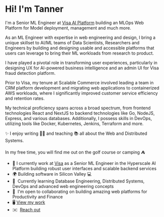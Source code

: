 Hi! I'm Tanner
=======================================================================================================================================

I'm a Senior ML Engineer at [Visa AI Platform](https://visa.com) building an MLOps Web Platform for Model deployment, management and much more. 

As an ML Engineer with expertise in web engineering and design, I bring a unique skillset to AI/ML teams of Data Scientists, Researchers and Engineers by building and designing usable and accessible platforms that users can leverage to bring their ML workloads from research to product.

I have played a pivotal role in transforming user experiences, particularly in designing UX for AI-powered business intelligence and an admin UI for Visa fraud detection platform.

Prior to Visa, my tenure at Scalable Commerce involved leading a team in CRM platform development and migrating web applications to containerized AWS workloads, where I significantly improved customer service efficiency and retention rates.

My technical proficiency spans across a broad spectrum, from frontend technologies React and NextJS to backend technologies like Go, NodeJS, Express, and various databases. Additionally, I possess skills in DevOps, utilizing tools like Docker, Kubernetes, Jenkins, Terraform and more.

✨ I enjoy writing ✍🏼 and teaching 📚 all about the Web and Distributed Systems.

In my free time, you will find me out on the golf course or camping ⛺️
 
* 💼  I currently work at [Visa](http://visa.com/) as a Senior ML Engineer in the Hyperscale AI Platform building robust user interfaces and scalable backend services
* 🌍  Building software in Silicon Valley 💻
* 🧠  Currently learning Database Engineering, Distributed Systems, DevOps and advanced web engineering concepts
* 🤝  I'm open to collaborating on building amazing web platforms for Productivity and Finance
* 🖥️  [View my work](http://tannerbarcelos.com)
* ✉️  [Reach out](mailto:barcelos.m.tanner@gmail.com)
